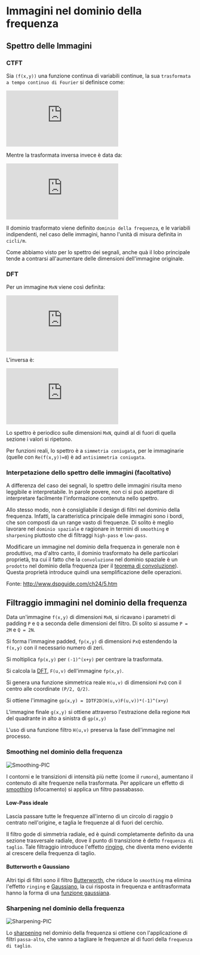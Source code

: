 # Immagini nel dominio della frequenza

## Spettro delle Immagini

### CTFT

Sia `(f(x,y))` una funzione continua di variabili continue, la sua `trasformata
a tempo continuo di Fourier` si definisce come:

![CTFT-2d](http://latex.codecogs.com/gif.latex?F%28%5Cmu%2C%5Cnu%29%20%3D%20%5Cint_%7B-%5Cinfty%7D%5E%7B&plus;%5Cinfty%7D%5Cint_%7B-%5Cinfty%7D%5E%7B&plus;%5Cinfty%7Df%28x%2Cy%29%20e%5E%7B-%5Ciota%202%5Cpi%28%5Cmu%20x%20&plus;%20%5Cnu%20y%29%7Ddxdy)

Mentre la trasformata inversa invece è data da:

![ICTFT-2d](http://latex.codecogs.com/gif.latex?f%28x%2Cy%29%3D%20%5Cint_%7B-%5Cinfty%7D%5E%7B&plus;%5Cinfty%7D%5Cint_%7B-%5Cinfty%7D%5E%7B&plus;%5Cinfty%7DF%28%5Cmu%2C%5Cnu%29%20e%5E%7B%5Ciota%202%5Cpi%28%5Cmu%20x%20&plus;%20%5Cnu%20y%29%7Dd%5Cmu%20d%5Cnu)

Il dominio trasformato viene definito `dominio della frequenza`, e le variabili
indipendenti, nel caso delle immagini, hanno l'unità di misura definita in
`cicli/m`.

Come abbiamo visto per lo spettro dei segnali, anche quà il lobo principale
tende a contrarsi all'aumentare delle dimensioni dell'immagine originale.

### DFT

Per un immagine `MxN` viene così definita:

![DFT-2d](http://latex.codecogs.com/gif.latex?F%28%5Cmu%2C%20%5Cnu%29%20%3D%20%5Csum_%7B%5Cmu%20%3D%200%7D%5E%7BM-1%7D%5Csum_%7B%5Cnu%20%3D%200%7D%5E%7BN-1%7Df%28x%2Cy%29e%5E%7B-%5Ciota%202%5Cpi%28%5Cfrac%7B%5Cmu%20x%7D%7BM%7D%20&plus;%20%5Cfrac%7B%5Cmu%20y%7D%7BN%7D%29%7D)

L'inversa è:

![IDFT-2d](http://latex.codecogs.com/gif.latex?f%28x%2Cy%29%20%3D%20%5Cfrac%7B1%7D%7BMN%7D%5Csum_%7B%5Cmu%20%3D%200%7D%5E%7BM-1%7D%5Csum_%7B%5Cnu%20%3D%200%7D%5E%7BN-1%7DF%28%5Cmu%2C%5Cnu%29e%5E%7B%5Ciota%202%5Cpi%28%5Cfrac%7B%5Cmu%20x%7D%7BM%7D%20&plus;%20%5Cfrac%7B%5Cmu%20y%7D%7BN%7D%29%7D)

Lo spettro è periodico sulle dimensioni `MxN`, quindi al di fuori di quella
sezione i valori si ripetono.

Per funzioni reali, lo spettro è a `simmetria coniugata`, per le immaginarie
(quelle con `Re(f(x,y))=0`) è ad `antisimmetria coniugata`.

### Interpetazione dello spettro delle immagini (facoltativo)

A differenza del caso dei segnali, lo spettro delle immagini risulta meno
leggibile e interpretabile. In parole povere, non ci si può aspettare di
interpretare facilmente l'informazione contenuta nello spettro.

Allo stesso modo, non è consigliabile il design di filtri nel dominio della
frequenza. Infatti, la caratteristica principale delle immagini sono i bordi,
che son composti da un range vasto di frequenze. Di solito è meglio lavorare nel
`dominio spaziale` e ragionare in termini di `smoothing` e `sharpening`
piuttosto che di filtraggi `high-pass` e `low-pass`.

Modificare un immagine nel dominio della frequenza in generale non è produttivo,
ma d'altro canto, il dominio trasformato ha delle particolari proprietà, tra cui
il fatto che la `convoluzione` nel dominio spaziale è un `prodotto` nel dominio della frequenza (per il [teorema di convoluzione](https://en.wikipedia.org/wiki/Convolution_theorem)). Questa proprietà introduce quindi una semplificazione delle operazioni.

Fonte: http://www.dspguide.com/ch24/5.htm

## Filtraggio immagini nel dominio della frequenza

Data un'immagine `f(x,y)` di dimensioni `MxN`, si ricavano i parametri di
padding `P` e `Q` a seconda delle dimensioni del filtro. Di solito si assume `P = 2M` e `Q = 2N`.

Si forma l'immagine padded, `fp(x,y)` di dimensioni `PxQ` estendendo la `f(x,y)`
con il necessario numero di zeri.

Si moltiplica `fp(x,y)` per `(-1)^(x+y)` per centrare la trasformata.

Si calcola la [DFT](https://en.wikipedia.org/wiki/Discrete_Fourier_transform),
`F(u,v)` dell'immagine `fp(x,y)`.

Si genera una funzione simmetrica reale `H(u,v)` di dimensioni `PxQ` con il
centro alle coordinate `(P/2, Q/2)`.

Si ottiene l'immagine `gp(x,y) = IDTF2D(H(u,v)F(u,v))*(-1)^(x+y)`

L'immagine finale `g(x,y)` si ottiene attraverso l'estrazione della regione
`MxN` del quadrante in alto a sinistra di `gp(x,y)`

L'uso di una funzione filtro `H(u,v)` preserva la fase dell'immagine nel
processo.

### Smoothing nel dominio della frequenza

![Smoothing-PIC](https://upload.wikimedia.org/wikipedia/en/thumb/3/3f/It_is_a_picture_that_has_been_edited_with_a_Bokeh_effect_with_a_gaussian_blur_effect.jpg/400px-It_is_a_picture_that_has_been_edited_with_a_Bokeh_effect_with_a_gaussian_blur_effect.jpg)

I contorni e le transizioni di intensità più nette (come il `rumore`), aumentano il contenuto di alte frequenze nella trasformata. Per applicare un effetto di [smoothing](https://en.wikipedia.org/wiki/Image_smoothing) (sfocamento) si applica un filtro passabasso.

#### Low-Pass ideale

Lascia passare tutte le frequenze all'interno di un circolo di raggio `D` centrato nell'origine, e taglia le frequenze al di fuori del cerchio.

Il filtro gode di simmetria radiale, ed è quindi completamente definito da una sezione trasversale radiale, dove il punto di transizione è detto `frequenza di taglio`. Tale filtraggio introduce l'effetto [ringing](https://en.wikipedia.org/wiki/Ringing_artifacts), che diventa meno evidente al crescere della frequenza di taglio.

#### Butterworth e Gaussiano

Altri tipi di filtri sono il filtro [Butterworth](https://en.wikipedia.org/wiki/Butterworth_filter), che riduce lo `smoothing` ma elimina l'effetto `ringing` e [Gaussiano](https://en.wikipedia.org/wiki/Gaussian_filter), la cui risposta in frequenza e antitrasformata hanno la forma di una [funzione gaussiana](https://en.wikipedia.org/wiki/Gaussian_function).

### Sharpening nel dominio della frequenza

![Sharpening-PIC](https://upload.wikimedia.org/wikipedia/commons/4/43/Unsharped_eye.jpg)

Lo [sharpening](https://en.wikipedia.org/wiki/Sharpen_(digital_image)) nel dominio della frequenza si ottiene con l'applicazione di filtri `passa-alto`, che vanno a tagliare le frequenze al di fuori della `frequenza di taglio`.
